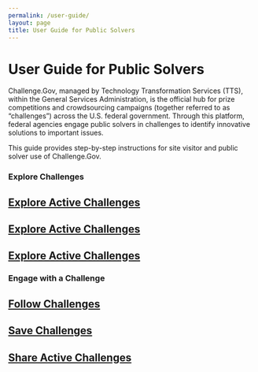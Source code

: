 ```yaml
---
permalink: /user-guide/
layout: page
title: User Guide for Public Solvers
---
```

<h1 class="text-center mb-6 font-weight-bold">User Guide for Public Solvers</h1>
<div class="row">
  <div>
    <p>Challenge.Gov, managed by Technology Transformation Services (TTS), within the General Services Administration, is the official hub for prize competitions and crowdsourcing campaigns (together referred to as “challenges”) across the U.S. federal government. Through this platform, federal agencies engage public solvers in challenges to identify innovative solutions to important issues.</p>
    <p>This guide provides step-by-step instructions for site visitor and public solver use of Challenge.Gov. </p>
  </div>
</div>
<h3>Explore Challenges</h3>
<div class="row">
  <div class="col-sm-3">
    <div class="card">
      <div class="card-body text-center"> <a href="{{ site.baseurl }}/user-guide/explore-active-challenges/"><i class="fas fa-search" style="font-size: 3em; padding-bottom: 20px;" title="Exploring active challenges"></i>
        <h2 class="card-title text-center">Explore Active Challenges</h2>
        </a> </div>
    </div>
    <div class="col-sm-3">
      <div class="card">
        <div class="card">
          <div class="card-body text-center"> <a href="{{ site.baseurl }}/user-guide/explore-active-challenges/"><i class="fas fa-search" style="font-size: 3em; padding-bottom: 20px;" title="Exploring active challenges"></i>
            <h2 class="card-title text-center">Explore Active Challenges</h2>
            </a> </div>
        </div>
      </div>
      <div class="col-sm-3">
        <div class="card">
          <div class="card">
            <div class="card-body text-center"> <a href="{{ site.baseurl }}/user-guide/explore-active-challenges/"><i class="fas fa-search" style="font-size: 3em; padding-bottom: 20px;" title="Exploring active challenges"></i>
              <h2 class="card-title text-center">Explore Active Challenges</h2>
              </a> </div>
          </div>
        </div>
      </div>
    </div>
  </div>
</div>

<h3>Engage with a Challenge</h3>
<div class="row">
  <div class="col-sm-3">
    <div class="card">
      <div class="card-body text-center"> <a href="{{ site.baseurl }}/user-guide/explore-active-challenges/"><i class="fas fa-search" style="font-size: 3em; padding-bottom: 20px;" title="Exploring active challenges"></i>
        <h2 class="card-title text-center">Follow Challenges</h2>
        </a> </div>
    </div>
    <div class="col-sm-3">
      <div class="card">
        <div class="card">
          <div class="card-body text-center"> <a href="{{ site.baseurl }}/user-guide/explore-active-challenges/"><i class="fas fa-search" style="font-size: 3em; padding-bottom: 20px;" title="Exploring active challenges"></i>
            <h2 class="card-title text-center">Save Challenges</h2>
            </a> </div>
        </div>
      </div>
      <div class="col-sm-3">
        <div class="card">
          <div class="card">
            <div class="card-body text-center"> <a href="{{ site.baseurl }}/user-guide/explore-active-challenges/"><i class="fas fa-search" style="font-size: 3em; padding-bottom: 20px;" title="Exploring active challenges"></i>
              <h2 class="card-title text-center">Share Active Challenges</h2>
              </a> </div>
          </div>
        </div>
      </div>
    </div>
  </div>
</div>
